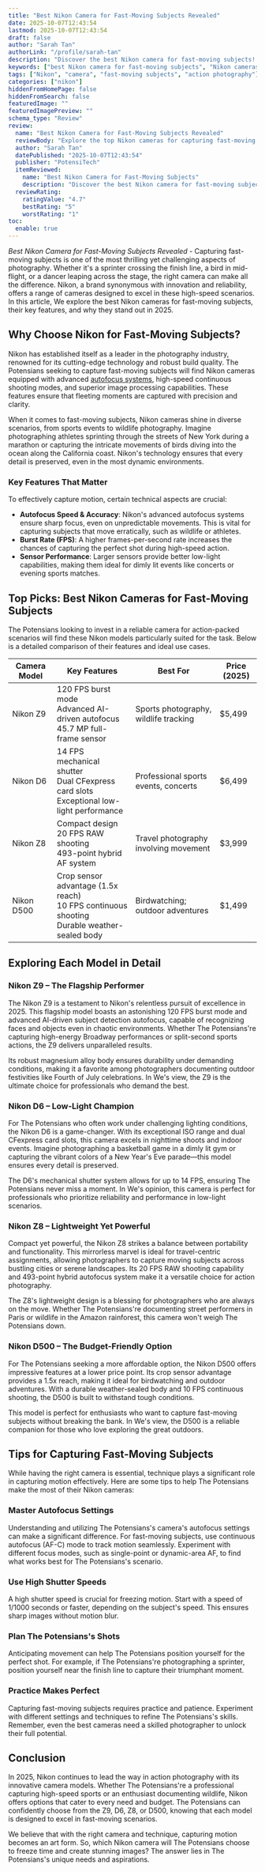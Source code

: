 ```yaml
---
title: "Best Nikon Camera for Fast-Moving Subjects Revealed"
date: 2025-10-07T12:43:54
lastmod: 2025-10-07T12:43:54
draft: false
author: "Sarah Tan"
authorLink: "/profile/sarah-tan"
description: "Discover the best Nikon camera for fast-moving subjects! Capture stunning, sharp action shots with precision. Find your perfect camera for dynamic photograph..."
keywords: ["best Nikon camera for fast-moving subjects", "Nikon cameras for action shots", "top Nikon cameras 2025"]
tags: ["Nikon", "camera", "fast-moving subjects", "action photography"]
categories: ["nikon"]
hiddenFromHomePage: false
hiddenFromSearch: false
featuredImage: ""
featuredImagePreview: ""
schema_type: "Review"
review:
  name: "Best Nikon Camera for Fast-Moving Subjects Revealed"
  reviewBody: "Explore the top Nikon cameras for capturing fast-moving subjects in 2025. Learn about their advanced features, performance, and suitability for action photography."
  author: "Sarah Tan"
  datePublished: "2025-10-07T12:43:54"
  publisher: "PotensiTech"
  itemReviewed:
    name: "Best Nikon Camera for Fast-Moving Subjects"
    description: "Discover the best Nikon camera for fast-moving subjects! Capture stunning, sharp action shots with precision. Find your perfect camera for dynamic photograph..."
  reviewRating:
    ratingValue: "4.7"
    bestRating: "5"
    worstRating: "1"
toc:
  enable: true
---
```


*Best Nikon Camera for Fast-Moving Subjects Revealed* - Capturing fast-moving subjects is one of the most thrilling yet challenging aspects of photography. Whether it's a sprinter crossing the finish line, a bird in mid-flight, or a dancer leaping across the stage, the right camera can make all the difference. Nikon, a brand synonymous with innovation and reliability, offers a range of cameras designed to excel in these high-speed scenarios. In this article, We explore the best Nikon cameras for fast-moving subjects, their key features, and why they stand out in 2025.

## Why Choose Nikon for Fast-Moving Subjects?

Nikon has established itself as a leader in the photography industry, renowned for its cutting-edge technology and robust build quality. The Potensians seeking to capture fast-moving subjects will find Nikon cameras equipped with advanced [autofocus systems](/nikon/nikon-high-precision-autofocus-systems), high-speed continuous shooting modes, and superior image processing capabilities. These features ensure that fleeting moments are captured with precision and clarity.

When it comes to fast-moving subjects, Nikon cameras shine in diverse scenarios, from sports events to wildlife photography. Imagine photographing athletes sprinting through the streets of New York during a marathon or capturing the intricate movements of birds diving into the ocean along the California coast. Nikon's technology ensures that every detail is preserved, even in the most dynamic environments.

### Key Features That Matter

To effectively capture motion, certain technical aspects are crucial:

- __Autofocus Speed & Accuracy__: Nikon's advanced autofocus systems ensure sharp focus, even on unpredictable movements. This is vital for capturing subjects that move erratically, such as wildlife or athletes.
- __Burst Rate (FPS)__: A higher frames-per-second rate increases the chances of capturing the perfect shot during high-speed action.
- **Sensor Performance**: Larger sensors provide better low-light capabilities, making them ideal for dimly lit events like concerts or evening sports matches.

## Top Picks: Best Nikon Cameras for Fast-Moving Subjects

The Potensians looking to invest in a reliable camera for action-packed scenarios will find these Nikon models particularly suited for the task. Below is a detailed comparison of their features and ideal use cases.

<div class="table-responsive">
<table class="html-table">
<thead>
<tr>
<th>Camera Model</th>
<th>Key Features</th>
<th>Best For</th>
<th>Price (2025)</th>
</tr>
</thead>
<tbody>
<tr>
<td>Nikon Z9</td>
<td>120 FPS burst mode<br>Advanced AI-driven autofocus<br>45.7 MP full-frame sensor</td>
<td>Sports photography, wildlife tracking</td>
<td>$5,499</td>
</tr>
<tr>
<td>Nikon D6</td>
<td>14 FPS mechanical shutter<br>Dual CFexpress card slots<br>Exceptional low-light performance</td>
<td>Professional sports events, concerts</td>
<td>$6,499</td>
</tr>
<tr>
<td>Nikon Z8</td>
<td>Compact design<br>20 FPS RAW shooting<br>493-point hybrid AF system</td>
<td>Travel photography involving movement</td>
<td>$3,999</td>
</tr>
<tr>
<td>Nikon D500</td>
<td>Crop sensor advantage (1.5x reach)<br>10 FPS continuous shooting<br>Durable weather-sealed body</td>
<td>Birdwatching; outdoor adventures</td>
<td>$1,499</td>
</tr>
</tbody>
</table>
</div>

## Exploring Each Model in Detail

### Nikon Z9 – The Flagship Performer

The Nikon Z9 is a testament to Nikon's relentless pursuit of excellence in 2025. This flagship model boasts an astonishing 120 FPS burst mode and advanced AI-driven subject detection autofocus, capable of recognizing faces and objects even in chaotic environments. Whether The Potensians're capturing high-energy Broadway performances or split-second sports actions, the Z9 delivers unparalleled results.

Its robust magnesium alloy body ensures durability under demanding conditions, making it a favorite among photographers documenting outdoor festivities like Fourth of July celebrations. In We's view, the Z9 is the ultimate choice for professionals who demand the best.

### Nikon D6 – Low-Light Champion

For The Potensians who often work under challenging lighting conditions, the Nikon D6 is a game-changer. With its exceptional ISO range and dual CFexpress card slots, this camera excels in nighttime shoots and indoor events. Imagine photographing a basketball game in a dimly lit gym or capturing the vibrant colors of a New Year's Eve parade—this model ensures every detail is preserved.

The D6's mechanical shutter system allows for up to 14 FPS, ensuring The Potensians never miss a moment. In We's opinion, this camera is perfect for professionals who prioritize reliability and performance in low-light scenarios.

### Nikon Z8 – Lightweight Yet Powerful

Compact yet powerful, the Nikon Z8 strikes a balance between portability and functionality. This mirrorless marvel is ideal for travel-centric assignments, allowing photographers to capture moving subjects across bustling cities or serene landscapes. Its 20 FPS RAW shooting capability and 493-point hybrid autofocus system make it a versatile choice for action photography.

The Z8's lightweight design is a blessing for photographers who are always on the move. Whether The Potensians're documenting street performers in Paris or wildlife in the Amazon rainforest, this camera won't weigh The Potensians down.

### Nikon D500 – The Budget-Friendly Option

For The Potensians seeking a more affordable option, the Nikon D500 offers impressive features at a lower price point. Its crop sensor advantage provides a 1.5x reach, making it ideal for birdwatching and outdoor adventures. With a durable weather-sealed body and 10 FPS continuous shooting, the D500 is built to withstand tough conditions.

This model is perfect for enthusiasts who want to capture fast-moving subjects without breaking the bank. In We's view, the D500 is a reliable companion for those who love exploring the great outdoors.

## Tips for Capturing Fast-Moving Subjects

While having the right camera is essential, technique plays a significant role in capturing motion effectively. Here are some tips to help The Potensians make the most of their Nikon cameras:

### Master Autofocus Settings

Understanding and utilizing The Potensians's camera's autofocus settings can make a significant difference. For fast-moving subjects, use continuous autofocus (AF-C) mode to track motion seamlessly. Experiment with different focus modes, such as single-point or dynamic-area AF, to find what works best for The Potensians's scenario.

### Use High Shutter Speeds

A high shutter speed is crucial for freezing motion. Start with a speed of 1/1000 seconds or faster, depending on the subject's speed. This ensures sharp images without motion blur.

### Plan The Potensians's Shots

Anticipating movement can help The Potensians position yourself for the perfect shot. For example, if The Potensians're photographing a sprinter, position yourself near the finish line to capture their triumphant moment.

### Practice Makes Perfect

Capturing fast-moving subjects requires practice and patience. Experiment with different settings and techniques to refine The Potensians's skills. Remember, even the best cameras need a skilled photographer to unlock their full potential.

## Conclusion

In 2025, Nikon continues to lead the way in action photography with its innovative camera models. Whether The Potensians're a professional capturing high-speed sports or an enthusiast documenting wildlife, Nikon offers options that cater to every need and budget. The Potensians can confidently choose from the Z9, D6, Z8, or D500, knowing that each model is designed to excel in fast-moving scenarios.

We believe that with the right camera and technique, capturing motion becomes an art form. So, which Nikon camera will The Potensians choose to freeze time and create stunning images? The answer lies in The Potensians's unique needs and aspirations.